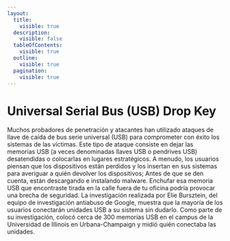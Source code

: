 ```yaml
---
layout:
  title:
    visible: true
  description:
    visible: false
  tableOfContents:
    visible: true
  outline:
    visible: true
  pagination:
    visible: true
---
```


# Universal Serial Bus (USB) Drop Key

Muchos probadores de penetración y atacantes han utilizado ataques de llave de caída de bus serie universal (USB) para comprometer con éxito los sistemas de las víctimas. Este tipo de ataque consiste en dejar las memorias USB (a veces denominadas llaves USB o pendrives USB) desatendidas o colocarlas en lugares estratégicos. A menudo, los usuarios piensan que los dispositivos están perdidos y los insertan en sus sistemas para averiguar a quién devolver los dispositivos; Antes de que se den cuenta, están descargando e instalando malware. Enchufar esa memoria USB que encontraste tirada en la calle fuera de tu oficina podría provocar una brecha de seguridad. La investigación realizada por Elie Bursztein, del equipo de investigación antiabuso de Google, muestra que la mayoría de los usuarios conectarán unidades USB a su sistema sin dudarlo. Como parte de su investigación, colocó cerca de 300 memorias USB en el campus de la Universidad de Illinois en Urbana-Champaign y midió quién conectaba las unidades.
